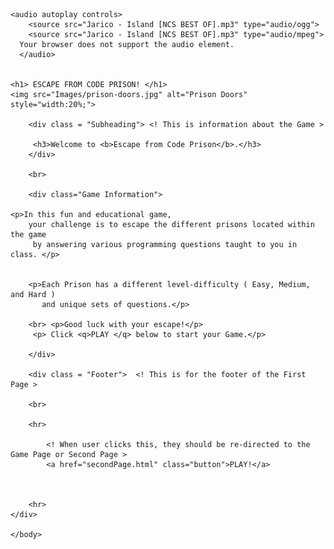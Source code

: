 <!DOCTYPE html>
<html>
    <link rel="stylesheet" href="frontPage.css">

<head>
    <meta name="viewport" content="width=device-width, initial-scale=1">
</head>    



    
<body>

    <audio autoplay controls>
        <source src="Jarico - Island [NCS BEST OF].mp3" type="audio/ogg">
        <source src="Jarico - Island [NCS BEST OF].mp3" type="audio/mpeg">
      Your browser does not support the audio element.
      </audio>
     

    <h1> ESCAPE FROM CODE PRISON! </h1>
    <img src="Images/prison-doors.jpg" alt="Prison Doors" style="width:20%;"> 

        <div class = "Subheading"> <! This is information about the Game >

         <h3>Welcome to <b>Escape from Code Prison</b>.</h3> 
        </div>      
       
        <br>

        <div class="Game Information">

    <p>In this fun and educational game, 
        your challenge is to escape the different prisons located within the game
         by answering various programming questions taught to you in class. </p>
    

        <p>Each Prison has a different level-difficulty ( Easy, Medium, and Hard )
           and unique sets of questions.</p>

        <br> <p>Good luck with your escape!</p>
         <p> Click <q>PLAY </q> below to start your Game.</p>
        
        </div>
        
        <div class = "Footer">  <! This is for the footer of the First Page >

        <br> 

        <hr>
        
            <! When user clicks this, they should be re-directed to the Game Page or Second Page >
            <a href="secondPage.html" class="button">PLAY!</a>
              

        
        <hr>    
    </div>
    
    </body>
</html>



